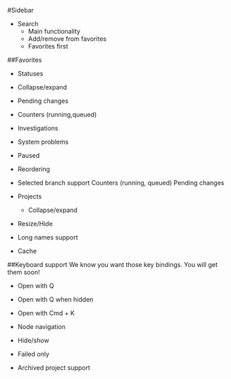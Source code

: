 #Sidebar

* Search
  * Main functionality
  * Add/remove from favorites
  * Favorites first

##Favorites
 
  * Statuses
  * Collapse/expand
  * Pending changes
  * Counters (running,queued)
  * Investigations
  * System problems
  * Paused
  * Reordering

* Selected branch support
		Counters (running, queued)
		Pending changes

* Projects
  * Collapse/expand

* Resize/Hide

* Long names support 

* Cache 

##Keyboard support
We know you want those key bindings. You will get them soon!
  * Open with Q
  * Open with Q when hidden
  * Open with Cmd + K
  * Node navigation
  * Hide/show

* Failed only

* Archived project support